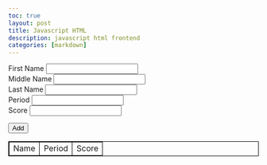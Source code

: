 ```yaml
---
toc: true
layout: post
title: Javascript HTML
description: javascript html frontend
categories: [markdown]
---
```




<head>
    <meta charset="UTF-8">
    <meta name="viewport" content="width=device-width, initial- scale=1.0">
    <title>Document</title>
    <style>
        table,td{
            border: 1px solid black;
            border-collapse: collapse;
        }
    </style>
</head>

<script>
    function table() {
        var first = document.getElementById("val1");
        var second = document.getElementById("val2");
        var third = document.getElementById("val3");
        var period = document.getElementById("period");
        var score = document.getElementById("score");
        var name = first.concat(second);
        var name1 = name.concat(third);
        var output = document.querySelector("#output tbody");
        output.innerHTML += "<tr><td>"+name1.value+"</td><td>"+period.value+"</td><td>"+score.value+"</td></tr>"
    }
</script> 

<body>
    <form action="">
        <div>
            <label for="name">First Name</label>
            <input type="text" id="val1">
        </div>
        <div>
            <label for="name">Middle Name</label>
            <input type="text" id="val2">
        </div>
        <div>
            <label for="name">Last Name</label>
            <input type="text" id="val3">
        </div>
        <div>
            <label for="name">Period</label>
            <input type="text" id="period">
        </div>
        <div>
            <label for="name">Score</label>
            <input type="text" id="score">
        </div>
    </form>
    <input type="button" onclick="table();" value="Add">
    <div>
        <table id="output">
            <thead><td>Name</td><td>Period</td><td>Score</td></thead>
            <tbody></tbody>
        </table>
    </div>    
</body>

 

   
